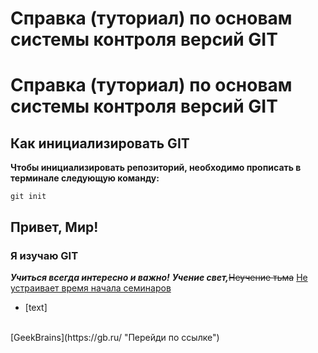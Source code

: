 # Справка (туториал) по основам системы контроля версий GIT 
# Справка (туториал) по основам системы контроля версий GIT 


## Как инициализировать GIT
**Чтобы инициализировать репозиторий, необходимо прописать в терминале следующую команду:**

```
git init
```
## Привет, Мир! ##
### Я изучаю GIT ###
***Учиться всегда интересно и важно!***
***Учение свет,***~~Неучение тьма~~
<u>Не устраивает время начала семинаров</u>
<br>
- [text]
<br>
[GeekBrains](https://gb.ru/ "Перейди по ссылке")
